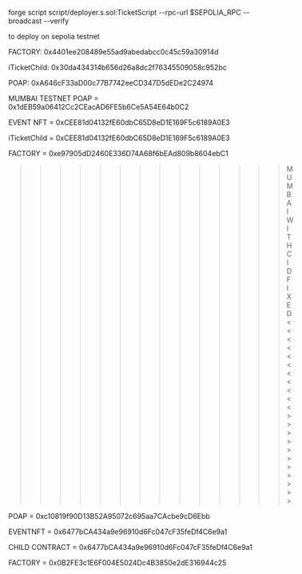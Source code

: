 forge script script/deployer.s.sol:TicketScript --rpc-url $SEPOLIA_RPC --broadcast --verify

to deploy on sepolia testnet

FACTORY: 0x4401ee208489e55ad9abedabcc0c45c59a30914d

iTicketChild: 0x30da434314b656d26a8dc2f76345509058c952bc

POAP: 0xA646cF33aD00c77B7742eeCD347D5dEDe2C24974


MUMBAI TESTNET
POAP = 0x1dEB59a06412Cc2CEacAD6FE5b6Ce5A54E64b0C2

EVENT NFT = 0xCEE81d04132fE60dbC65D8eD1E169F5c6189A0E3

iTicketChild = 0xCEE81d04132fE60dbC65D8eD1E169F5c6189A0E3

FACTORY = 0xe97905dD2460E336D74A68f6bEAd809b8604ebC1



>>>>>>>>>>>>>> MUMBAI WITH CID FIXED   <<<<<<<<<<<>>>>>>>>>>>

POAP = 0xc10819f90D13B52A95072c695aa7CAcbe9cD6Ebb

EVENTNFT = 0x6477bCA434a9e96910d6Fc047cF35feDf4C6e9a1

CHILD CONTRACT = 0x6477bCA434a9e96910d6Fc047cF35feDf4C6e9a1

FACTORY = 0x0B2FE3c1E6F004E5024Dc4B3850e2dE316944c25